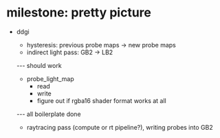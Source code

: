 # milestone: pretty picture
  - ddgi
    - hysteresis: previous probe maps -> new probe maps
    - indirect light pass: GB2 -> LB2

    --- should work

    - probe_light_map
      - read
	  - write
      - figure out if rgba16 shader format works at all

    --- all boilerplate done

    - raytracing pass (compute or rt pipeline?), writing probes into GB2
